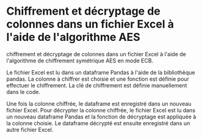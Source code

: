 # Chiffrement et décryptage de colonnes dans un fichier Excel à l'aide de l'algorithme AES
chiffrement et décryptage de colonnes dans un fichier Excel à l'aide de l'algorithme de chiffrement symétrique AES en mode ECB.

Le fichier Excel est lu dans un dataframe Pandas à l'aide de la bibliothèque pandas. La colonne à chiffrer est choisie et une fonction est définie pour effectuer le chiffrement. La clé de chiffrement est définie manuellement dans le code.

Une fois la colonne chiffrée, le dataframe est enregistré dans un nouveau fichier Excel. Pour décrypter la colonne chiffrée, le fichier Excel est lu dans un nouveau dataframe Pandas et la fonction de décryptage est appliquée à la colonne choisie. Le dataframe décrypté est ensuite enregistré dans un autre fichier Excel.